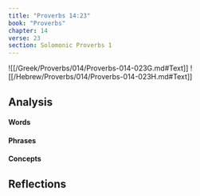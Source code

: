 ```yaml
---
title: "Proverbs 14:23"
book: "Proverbs"
chapter: 14
verse: 23
section: Solomonic Proverbs 1
---
```

![[/Greek/Proverbs/014/Proverbs-014-023G.md#Text]]
![[/Hebrew/Proverbs/014/Proverbs-014-023H.md#Text]]

## Analysis

#### Words

#### Phrases

#### Concepts

## Reflections
